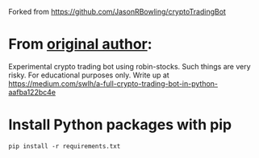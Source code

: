 Forked from https://github.com/JasonRBowling/cryptoTradingBot
# From [original author](https://github.com/JasonRBowling/):
Experimental crypto trading bot using robin-stocks. Such things are very risky. For educational purposes only. Write up at https://medium.com/swlh/a-full-crypto-trading-bot-in-python-aafba122bc4e


# Install Python packages with pip
`pip install -r requirements.txt`
